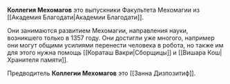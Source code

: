 **Коллегия Мехомагов** это выпускники Факультета Мехомагии из [[Академия Благодати|Академии Благодати]].

Они занимаются развитием Мехомагии, направления науки, возникшего только в 1357 году. Они достигли уже многого, например они могут общими усилиями перенести человека в робота, но также им для этого нужна помощь [[Кораташ Вакри|Сборщицы]] и [[Вишара Кош|Хранителя памяти]].

Предводитель **Коллегии Мехомагов** это [[Занна Дизпозитиф]].